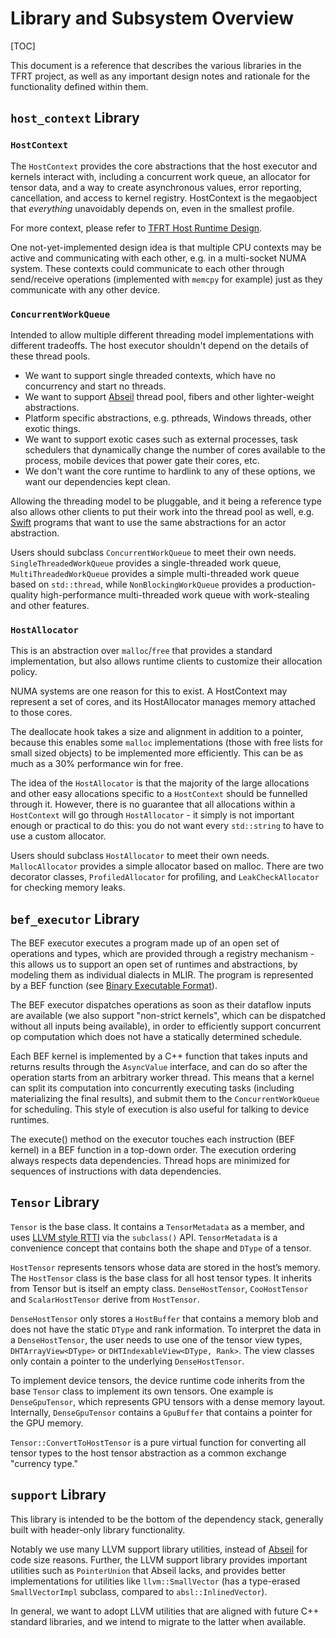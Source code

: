 # Library and Subsystem Overview

<!--* freshness: {
  owner: 'hongm'
  reviewed: '2020-03-27'
} *-->

[TOC]

This document is a reference that describes the various libraries in the TFRT
project, as well as any important design notes and rationale for the
functionality defined within them.

## `host_context` Library

### `HostContext`

The `HostContext` provides the core abstractions that the host executor and
kernels interact with, including a concurrent work queue, an allocator for
tensor data, and a way to create asynchronous values, error reporting,
cancellation, and access to kernel registry. HostContext is the megaobject that
*everything* unavoidably depends on, even in the smallest profile.

For more context, please refer to
[TFRT Host Runtime Design](tfrt_host_runtime_design.md).

One not-yet-implemented design idea is that multiple CPU contexts may be active
and communicating with each other, e.g. in a multi-socket NUMA system. These
contexts could communicate to each other through send/receive operations
(implemented with `memcpy` for example) just as they communicate with any other
device.

### `ConcurrentWorkQueue`

Intended to allow multiple different threading model implementations with
different tradeoffs. The host executor shouldn't depend on the details of these
thread pools.

-   We want to support single threaded contexts, which have no concurrency and
    start no threads.
-   We want to support [Abseil](https://abseil.io/) thread pool, fibers and
    other lighter-weight abstractions.
-   Platform specific abstractions, e.g. pthreads, Windows threads, other exotic
    things.
-   We want to support exotic cases such as external processes, task schedulers
    that dynamically change the number of cores available to the process, mobile
    devices that power gate their cores, etc.
-   We don't want the core runtime to hardlink to any of these options, we want
    our dependencies kept clean.

Allowing the threading model to be pluggable, and it being a reference type also
allows other clients to put their work into the thread pool as well, e.g.
[Swift](https://developer.apple.com/swift/) programs that want to use the same
abstractions for an actor abstraction.

Users should subclass `ConcurrentWorkQueue` to meet their own needs.
`SingleThreadedWorkQueue` provides a single-threaded work queue,
`MultiThreadedWorkQueue` provides a simple multi-threaded work queue based on
`std::thread`, while `NonBlockingWorkQueue` provides a production-quality
high-performance multi-threaded work queue with work-stealing and other
features.

### `HostAllocator`

This is an abstraction over `malloc`/`free` that provides a standard
implementation, but also allows runtime clients to customize their allocation
policy.

NUMA systems are one reason for this to exist. A HostContext may represent a set
of cores, and its HostAllocator manages memory attached to those cores.

The deallocate hook takes a size and alignment in addition to a pointer, because
this enables some `malloc` implementations (those with free lists for small
sized objects) to be implemented more efficiently. This can be as much as a 30%
performance win for free.

The idea of the `HostAllocator` is that the majority of the large allocations
and other easy allocations specific to a `HostContext` should be funnelled
through it. However, there is no guarantee that all allocations within a
`HostContext` will go through `HostAllocator` - it simply is not important
enough or practical to do this: you do not want every `std::string` to have to
use a custom allocator.

Users should subclass `HostAllocator` to meet their own needs. `MallocAllocator`
provides a simple allocator based on malloc. There are two decorator classes,
`ProfiledAllocator` for profiling, and `LeakCheckAllocator` for checking memory
leaks.

## `bef_executor` Library

The BEF executor executes a program made up of an open set of operations and
types, which are provided through a registry mechanism - this allows us to
support an open set of runtimes and abstractions, by modeling them as individual
dialects in MLIR. The program is represented by a BEF function (see
[Binary Executable Format](binary_executable_format.md)).

The BEF executor dispatches operations as soon as their dataflow inputs are
available (we also support "non-strict kernels", which can be dispatched without
all inputs being available), in order to efficiently support concurrent op
computation which does not have a statically determined schedule.

Each BEF kernel is implemented by a C++ function that takes inputs and returns
results through the `AsyncValue` interface, and can do so after the operation
starts from an arbitrary worker thread. This means that a kernel can split its
computation into concurrently executing tasks (including materializing the final
results), and submit them to the `ConcurrentWorkQueue` for scheduling. This
style of execution is also useful for talking to device runtimes.

The execute() method on the executor touches each instruction (BEF kernel) in a
BEF function in a top-down order. The execution ordering always respects data
dependencies. Thread hops are minimized for sequences of instructions with data
dependencies.

## `Tensor` Library

`Tensor` is the base class. It contains a `TensorMetadata` as a member, and uses
[LLVM style RTTI](http://llvm.org/docs/ProgrammersManual.html#the-isa-cast-and-dyn-cast-templates)
via the `subclass()` API. `TensorMetadata` is a convenience concept that
contains both the shape and `DType` of a tensor.

`HostTensor` represents tensors whose data are stored in the host’s memory. The
`HostTensor` class is the base class for all host tensor types. It inherits from
Tensor but is itself an empty class. `DenseHostTensor`, `CooHostTensor` and
`ScalarHostTensor` derive from `HostTensor`.

`DenseHostTensor` only stores a `HostBuffer` that contains a memory blob and
does not have the static `DType` and rank information. To interpret the data in
a `DenseHostTensor`, the user needs to use one of the tensor view types,
`DHTArrayView<DType>` or `DHTIndexableView<DType, Rank>`. The view classes only
contain a pointer to the underlying `DenseHostTensor`.

To implement device tensors, the device runtime code inherits from the base
`Tensor` class to implement its own tensors. One example is `DenseGpuTensor`,
which represents GPU tensors with a dense memory layout. Internally,
`DenseGpuTensor` contains a `GpuBuffer` that contains a pointer for the GPU
memory.

`Tensor::ConvertToHostTensor` is a pure virtual function for converting all
tensor types to the host tensor abstraction as a common exchange "currency
type."

## `support` Library

This library is intended to be the bottom of the dependency stack, generally
built with header-only library functionality.

Notably we use many LLVM support library utilities, instead of
[Abseil](https://abseil.io/) for code size reasons. Further, the LLVM support
library provides important utilities such as `PointerUnion` that Abseil lacks,
and provides better implementations for utilities like `llvm::SmallVector` (has
a type-erased `SmallVectorImpl` subclass, compared to `absl::InlinedVector`).

In general, we want to adopt LLVM utilities that are aligned with future C++
standard libraries, and we intend to migrate to the latter when available.
